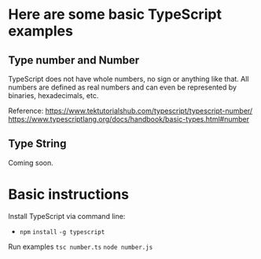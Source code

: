 # Here are some basic TypeScript examples

## Type number and Number

TypeScript does not have whole numbers, no sign or anything like that.
All numbers are defined as real numbers and can even be represented by binaries, hexadecimals, etc.

Reference: 
https://www.tektutorialshub.com/typescript/typescript-number/
https://www.typescriptlang.org/docs/handbook/basic-types.html#number

## Type String

Coming soon.

# Basic instructions

Install TypeScript via command line:
- `npm` `install`  `-g typescript`   

Run examples 
 `tsc number.ts`
 `node number.js`
